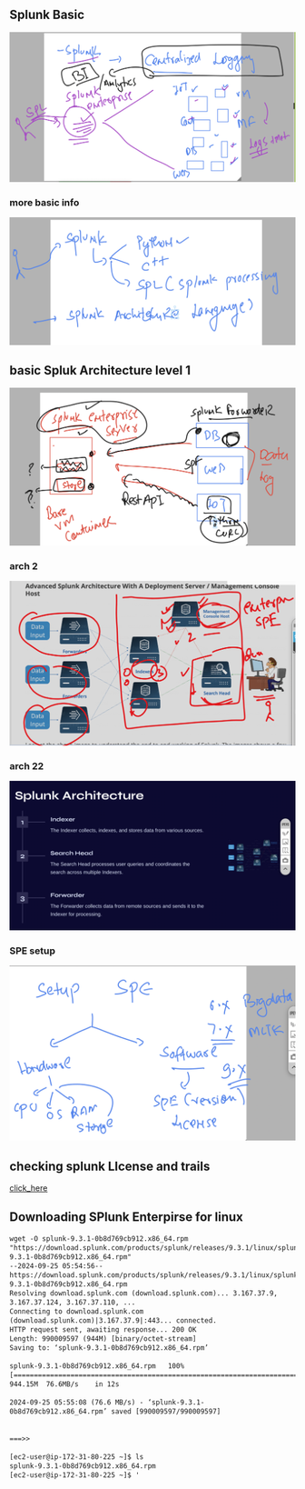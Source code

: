 ## Splunk Basic 

<img src="spb1.png">

### more basic info 

<img src="spb2.png">

## basic Spluk Architecture level 1 

<img src="sparch.png">

### arch 2 

<img src="arch2.png">

### arch 22 

<img src="arch22.png">


### SPE setup 

<img src="setup1.png">

##  checking splunk LIcense and trails 

[click_here](https://www.splunk.com/en_us/download.html)


## Downloading SPlunk Enterpirse for linux 

```
wget -O splunk-9.3.1-0b8d769cb912.x86_64.rpm "https://download.splunk.com/products/splunk/releases/9.3.1/linux/splunk-9.3.1-0b8d769cb912.x86_64.rpm"
--2024-09-25 05:54:56--  https://download.splunk.com/products/splunk/releases/9.3.1/linux/splunk-9.3.1-0b8d769cb912.x86_64.rpm
Resolving download.splunk.com (download.splunk.com)... 3.167.37.9, 3.167.37.124, 3.167.37.110, ...
Connecting to download.splunk.com (download.splunk.com)|3.167.37.9|:443... connected.
HTTP request sent, awaiting response... 200 OK
Length: 990009597 (944M) [binary/octet-stream]
Saving to: ‘splunk-9.3.1-0b8d769cb912.x86_64.rpm’

splunk-9.3.1-0b8d769cb912.x86_64.rpm   100%[=========================================================================>] 944.15M  76.6MB/s    in 12s     

2024-09-25 05:55:08 (76.6 MB/s) - ‘splunk-9.3.1-0b8d769cb912.x86_64.rpm’ saved [990009597/990009597]


===>>

[ec2-user@ip-172-31-80-225 ~]$ ls
splunk-9.3.1-0b8d769cb912.x86_64.rpm
[ec2-user@ip-172-31-80-225 ~]$ '

```

